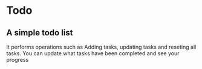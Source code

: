 # Todo
## A simple todo list 

It performs operations such as Adding tasks, updating tasks and reseting all tasks.
You can update what tasks have been completed and see your progress
